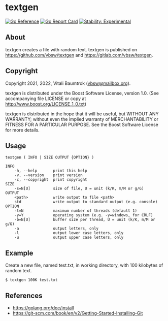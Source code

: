 # textgen

[![Go Reference](https://pkg.go.dev/badge/github.com/vbsw/textgen.svg)](https://pkg.go.dev/github.com/vbsw/textgen) [![Go Report Card](https://goreportcard.com/badge/github.com/vbsw/textgen)](https://goreportcard.com/report/github.com/vbsw/textgen) [![Stability: Experimental](https://masterminds.github.io/stability/experimental.svg)](https://masterminds.github.io/stability/experimental.html)

## About
textgen creates a file with random text. textgen is published on <https://github.com/vbsw/textgen> and <https://gitlab.com/vbsw/textgen>.

## Copyright
Copyright 2021, 2022, Vitali Baumtrok (vbsw@mailbox.org).

textgen is distributed under the Boost Software License, version 1.0. (See accompanying file LICENSE or copy at http://www.boost.org/LICENSE_1_0.txt)

textgen is distributed in the hope that it will be useful, but WITHOUT ANY WARRANTY; without even the implied warranty of MERCHANTABILITY or FITNESS FOR A PARTICULAR PURPOSE. See the Boost Software License for more details.

## Usage

	textgen ( INFO | SIZE OUTPUT {OPTION} )

	INFO
		-h, --help       print this help
		-v, --version    print version
		-c, --copyright  print copyright
	SIZE
		-s=N[U]          size of file, U = unit (k/K, m/M or g/G)
	OUTPUT
		<path>           write output to file <path>
		std              write output to standard output (e.g. console)
	OPTION
		-t=N             maximum number of threads (default 1)
		-y=Y             operating system (e.g. -y=windows, for CRLF)
		-b=N[U]          buffer size per thread, U = unit (k/K, m/M or g/G)
		-a               output letters, only
		-l               output lower case letters, only
		-u               output upper case letters, only

## Example
Create a new file, named test.txt, in working directory, with 100 kilobytes of random text.

	$ textgen 100K test.txt

## References
- https://golang.org/doc/install
- https://git-scm.com/book/en/v2/Getting-Started-Installing-Git
